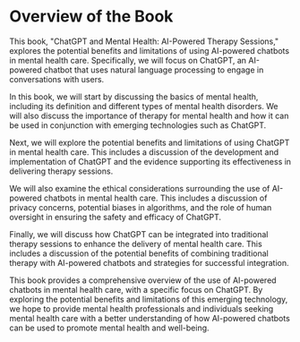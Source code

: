 Overview of the Book
==================================

This book, "ChatGPT and Mental Health: AI-Powered Therapy Sessions," explores the potential benefits and limitations of using AI-powered chatbots in mental health care. Specifically, we will focus on ChatGPT, an AI-powered chatbot that uses natural language processing to engage in conversations with users.

In this book, we will start by discussing the basics of mental health, including its definition and different types of mental health disorders. We will also discuss the importance of therapy for mental health and how it can be used in conjunction with emerging technologies such as ChatGPT.

Next, we will explore the potential benefits and limitations of using ChatGPT in mental health care. This includes a discussion of the development and implementation of ChatGPT and the evidence supporting its effectiveness in delivering therapy sessions.

We will also examine the ethical considerations surrounding the use of AI-powered chatbots in mental health care. This includes a discussion of privacy concerns, potential biases in algorithms, and the role of human oversight in ensuring the safety and efficacy of ChatGPT.

Finally, we will discuss how ChatGPT can be integrated into traditional therapy sessions to enhance the delivery of mental health care. This includes a discussion of the potential benefits of combining traditional therapy with AI-powered chatbots and strategies for successful integration.

This book provides a comprehensive overview of the use of AI-powered chatbots in mental health care, with a specific focus on ChatGPT. By exploring the potential benefits and limitations of this emerging technology, we hope to provide mental health professionals and individuals seeking mental health care with a better understanding of how AI-powered chatbots can be used to promote mental health and well-being.
